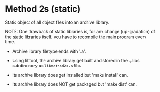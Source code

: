Method 2s (static)
==================

Static object of all object files into an archive library.

NOTE: One drawback of static libraries is, for any 
      change (up-gradation) of the static libraries itself, 
      you have to recompile the main program 
      every time.


* Archive library filetype ends with '.a'.

* Using libtool, the archive library get built and stored in 
the ./.libs subdirectory as `libmethod2s.a` file.

* Its archive library does get installed but 'make install' can.

* Its archive library does NOT get packaged but 'make dist' can.

